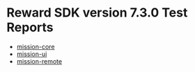 # Reward SDK version 7.3.0 Test Reports

* [mission-core](mission-core/html/index.html)
* [mission-ui](mission-ui/html/index.html)
* [mission-remote](mission-remote/html/index.html)